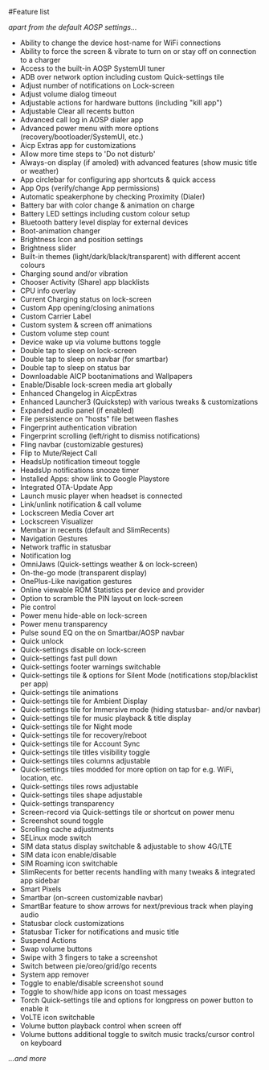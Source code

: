#Feature list

_apart from the default AOSP settings..._

- Ability to change the device host-name for WiFi connections
- Ability to force the screen & vibrate to turn on or stay off on connection to a charger
- Access to the built-in AOSP SystemUI tuner
- ADB over network option including custom Quick-settings tile
- Adjust number of notifications on Lock-screen
- Adjust volume dialog timeout
- Adjustable actions for hardware buttons (including "kill app")
- Adjustable Clear all recents button
- Advanced call log in AOSP dialer app
- Advanced power menu with more options (recovery/bootloader/SystemUI, etc.)
- Aicp Extras app for customizations
- Allow more time steps to 'Do not disturb'
- Always-on display (if amoled) with advanced features (show music title or weather)
- App circlebar for configuring app shortcuts & quick access
- App Ops (verify/change App permissions)
- Automatic speakerphone by checking Proximity (Dialer)
- Battery bar with color change & animation on charge
- Battery LED settings including custom colour setup
- Bluetooth battery level display for external devices
- Boot-animation changer
- Brightness Icon and position settings
- Brightness slider
- Built-in themes (light/dark/black/transparent) with different accent colours
- Charging sound and/or vibration
- Chooser Activity (Share) app blacklists
- CPU info overlay
- Current Charging status on lock-screen
- Custom App opening/closing animations
- Custom Carrier Label
- Custom system & screen off animations
- Custom volume step count
- Device wake up via volume buttons toggle
- Double tap to sleep on lock-screen
- Double tap to sleep on navbar (for smartbar)
- Double tap to sleep on status bar
- Downloadable AICP bootanimations and Wallpapers
- Enable/Disable lock-screen media art globally
- Enhanced Changelog in AicpExtras
- Enhanced Launcher3 (Quickstep) with various tweaks & customizations
- Expanded audio panel (if enabled)
- File persistence on "hosts" file between flashes
- Fingerprint authentication vibration
- Fingerprint scrolling (left/right to dismiss notifications)
- Fling navbar (customizable gestures)
- Flip to Mute/Reject Call
- HeadsUp notification timeout toggle
- HeadsUp notifications snooze timer
- Installed Apps: show link to Google Playstore
- Integrated OTA-Update App
- Launch music player when headset is connected
- Link/unlink notification & call volume
- Lockscreen Media Cover art
- Lockscreen Visualizer
- Membar in recents (default and SlimRecents)
- Navigation Gestures
- Network traffic in statusbar
- Notification log
- OmniJaws (Quick-settings weather & on lock-screen)
- On-the-go mode (transparent display)
- OnePlus-Like navigation gestures
- Online viewable ROM Statistics per device and provider
- Option to scramble the PIN layout on lock-screen
- Pie control
- Power menu hide-able on lock-screen
- Power menu transparency
- Pulse sound EQ on the on Smartbar/AOSP navbar
- Quick unlock
- Quick-settings disable on lock-screen
- Quick-settings fast pull down
- Quick-settings footer warnings switchable
- Quick-settings tile & options for Silent Mode (notifications stop/blacklist per app)
- Quick-settings tile animations
- Quick-settings tile for Ambient Display
- Quick-settings tile for Immersive mode (hiding statusbar- and/or navbar)
- Quick-settings tile for music playback & title display
- Quick-settings tile for Night mode
- Quick-settings tile for recovery/reboot
- Quick-settings tile for Account Sync
- Quick-settings tile titles visibility toggle
- Quick-settings tiles columns adjustable
- Quick-settings tiles modded for more option on tap for e.g. WiFi, location, etc.
- Quick-settings tiles rows adjustable
- Quick-settings tiles shape adjustable
- Quick-settings transparency
- Screen-record via Quick-settings tile or shortcut on power menu
- Screenshot sound toggle
- Scrolling cache adjustments
- SELinux mode switch
- SIM data status display switchable & adjustable to show 4G/LTE
- SIM data icon enable/disable
- SIM Roaming icon switchable
- SlimRecents for better recents handling with many tweaks & integrated app sidebar
- Smart Pixels
- Smartbar (on-screen customizable navbar)
- SmartBar feature to show arrows for next/previous track when playing audio
- Statusbar clock customizations
- Statusbar Ticker for notifications and music title
- Suspend Actions
- Swap volume buttons
- Swipe with 3 fingers to take a screenshot
- Switch between pie/oreo/grid/go recents
- System app remover
- Toggle to enable/disable screenshot sound
- Toggle to show/hide app icons on toast messages
- Torch Quick-settings tile and options for longpress on power button to enable it
- VoLTE icon switchable
- Volume button playback control when screen off
- Volume buttons additional toggle to switch music tracks/cursor control on keyboard

_...and more_

